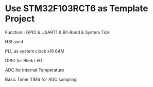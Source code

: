 # Use STM32F103RCT6 as Template Project

Function : GPIO & USART1 & Bit-Band & System Tick

HSI used

PLL as system clock x16 64M

GPIO for Blink LED

ADC for Internal Temperature

Basic Timer TIM6 for ADC sampling